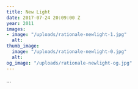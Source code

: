 ```yaml
---
title: New Light
date: 2017-07-24 20:09:00 Z
year: 2011
images:
- image: "/uploads/rationale-newlight-1.jpg"
  alt: 
thumb_image:
  image: "/uploads/rationale-newlight-0.jpg"
  alt: 
og_image: "/uploads/rationale-newlight-og.jpg"
---
```


...
